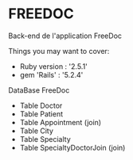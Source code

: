 # FREEDOC

Back-end de l'application FreeDoc 

Things you may want to cover:

* Ruby version : '2.5.1'
* gem 'Rails' : '5.2.4'

DataBase FreeDoc 
* Table Doctor
* Table Patient
* Table Appointment (join)
* Table City
* Table Specialty
* Table SpecialtyDoctorJoin (join)


